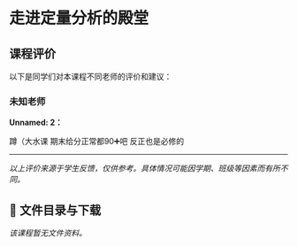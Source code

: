 # 走进定量分析的殿堂

## 课程评价

以下是同学们对本课程不同老师的评价和建议：

### 未知老师

**Unnamed: 2：**

蹲（大水课 期末给分正常都90➕吧 反正也是必修的

---

*以上评价来源于学生反馈，仅供参考。具体情况可能因学期、班级等因素而有所不同。*
## 📄 文件目录与下载

_该课程暂无文件资料。_
